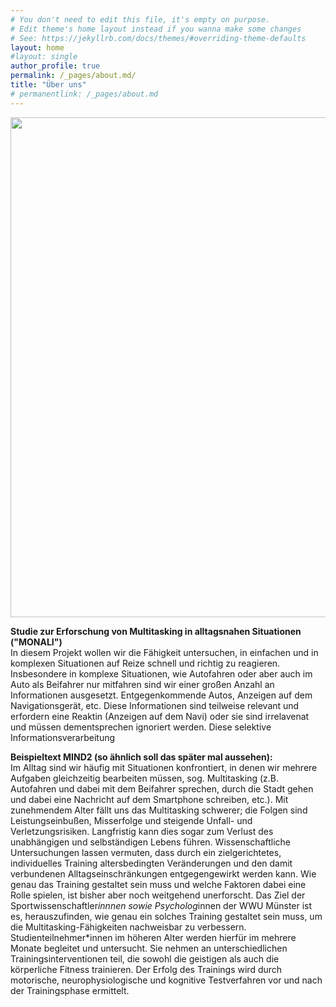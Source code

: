 ```yaml
---
# You don't need to edit this file, it's empty on purpose.
# Edit theme's home layout instead if you wanna make some changes
# See: https://jekyllrb.com/docs/themes/#overriding-theme-defaults
layout: home
#layout: single
author_profile: true
permalink: /_pages/about.md/
title: "Über uns"
# permanentlink: /_pages/about.md
---
```

<img src="/MONALI-webpage/assets/images/logo_ds.jpg" width="800">   

**Studie zur Erforschung von Multitasking in alltagsnahen Situationen ("MONALI")**    
In diesem Projekt wollen wir die Fähigkeit untersuchen, in einfachen und in komplexen Situationen auf Reize schnell und richtig zu reagieren. 
Insbesondere in komplexe Situationen, wie Autofahren oder aber auch im Auto als Beifahrer nur mitfahren sind wir einer großen Anzahl an Informationen ausgesetzt. Entgegenkommende Autos, Anzeigen auf dem Navigationsgerät, etc. Diese Informationen sind teilweise relevant und erfordern eine Reaktin (Anzeigen auf dem Navi) oder sie sind irrelavenat und müssen dementsprechen ignoriert werden. Diese selektive Informationsverarbeitung     

**Beispieltext MIND2 (so ähnlich soll das später mal aussehen):**    
Im Alltag sind wir häufig mit Situationen konfrontiert, in denen wir mehrere Aufgaben gleichzeitig bearbeiten müssen, sog. Multitasking (z.B. Autofahren und dabei mit dem Beifahrer sprechen, durch die Stadt gehen und dabei eine Nachricht auf dem Smartphone schreiben, etc.). Mit zunehmendem Alter fällt uns das Multitasking schwerer; die Folgen sind Leistungseinbußen, Misserfolge und steigende Unfall- und Verletzungsrisiken. Langfristig kann dies sogar zum Verlust des unabhängigen und selbständigen Lebens führen. Wissenschaftliche Untersuchungen lassen vermuten, dass durch ein zielgerichtetes, individuelles Training altersbedingten Veränderungen und den damit verbundenen Alltagseinschränkungen entgegengewirkt werden kann. Wie genau das Training gestaltet sein muss und welche Faktoren dabei eine Rolle spielen, ist bisher aber noch weitgehend unerforscht. Das Ziel der Sportwissenschaftler*innnen sowie Psycholog*innen der WWU Münster ist es, herauszufinden, wie genau ein solches Training gestaltet sein muss, um die Multitasking-Fähigkeiten nachweisbar zu verbessern. Studienteilnehmer*innen im höheren Alter werden hierfür im mehrere Monate begleitet und untersucht. Sie nehmen an unterschiedlichen Trainingsinterventionen teil, die sowohl die geistigen als auch die körperliche Fitness trainieren. Der Erfolg des Trainings wird durch motorische, neurophysiologische und kognitive Testverfahren vor und nach der Trainingsphase ermittelt.
